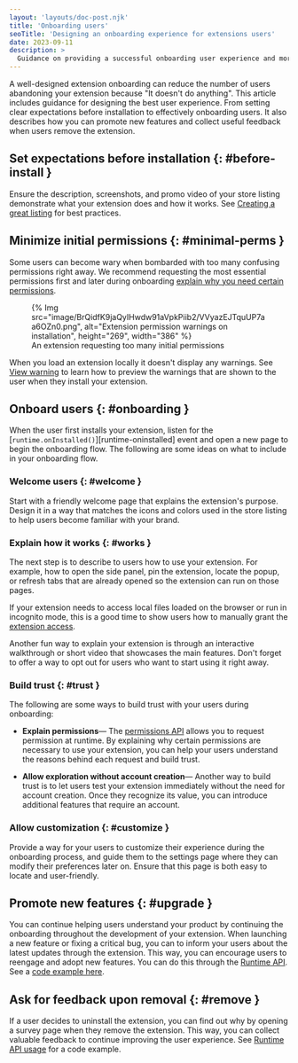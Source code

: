 ```yaml
---
layout: 'layouts/doc-post.njk'
title: 'Onboarding users'
seoTitle: 'Designing an onboarding experience for extensions users'
date: 2023-09-11
description: >
  Guidance on providing a successful onboarding user experience and more.
---
```


A well-designed extension onboarding can reduce the number of users abandoning your extension because "It doesn't do anything". This article includes guidance for designing the best user experience. From setting clear expectations before installation to effectively onboarding users. It also describes how you can promote new features and collect useful feedback when users remove the extension.

## Set expectations before installation {: #before-install }

Ensure the description, screenshots, and promo video of your store listing demonstrate what your extension does and how it works. See [Creating a great listing][cws-great-listing] for best practices.

## Minimize initial permissions {: #minimal-perms }

Some users can become wary when bombarded with too many confusing permissions right away. We recommend requesting the most essential permissions first and later during onboarding [explain why you need certain permissions](#explain-perms).

<figure>
  {% Img src="image/BrQidfK9jaQyIHwdw91aVpkPiib2/VVyazEJTquUP7aa6OZn0.png", alt="Extension permission warnings on installation", height="269", width="386" %}
  <figcaption>
    An extension requesting too many initial permissions
  </figcaption>
</figure>

When you load an extension locally it doesn't display any warnings. See [View warning][view-warning] to learn how to preview the warnings that are shown to the user when they install your extension.

## Onboard users {: #onboarding }

When the user first installs your extension, listen for the
[`runtime.onInstalled()`][runtime-oninstalled] event and open a new page to begin the onboarding
flow. The following are some ideas on what to include in your onboarding flow. 


### Welcome users {: #welcome }

Start with a friendly welcome page that explains the extension's purpose. Design it in a way that matches the icons and colors used in the store listing to help users become familiar with your brand.

### Explain how it works {: #works }

The next step is to describe to users how to use your extension. For example, how to open the side panel, pin the extension, locate the popup, or refresh tabs that are already opened so the extension can run on those pages.

If your extension needs to access local files loaded on the browser or run in incognito mode, this is a good time to show users how to manually grant the [extension access][allow-access]. 

Another fun way to explain your extension is through an interactive walkthrough or short video that showcases the main features. Don't forget to offer a way to opt out for users who want to start using it right away.

### Build trust {: #trust }

The following are some ways to build trust with your users during onboarding:

- **Explain permissions**&mdash; The [permissions API][api-perms] allows you to request permission
  at runtime. By explaining why certain permissions are necessary to use your extension, you can
  help your users understand the reasons behind each request and build trust.

- **Allow exploration without account creation**&mdash; Another way to build trust is to let users
  test your extension immediately without the need for account creation. Once they recognize its
  value, you can introduce additional features that require an account.

### Allow customization {: #customize }

Provide a way for your users to customize their experience during the onboarding process, and guide them to the settings page where they can modify their preferences later on. Ensure that this page is both easy to locate and user-friendly.

## Promote new features {: #upgrade }

You can continue helping users understand your product by continuing the onboarding throughout the
development of your extension. When launching a new feature or fixing a critical bug, you can to inform your users about the
latest updates through the extension. This way, you can encourage users to reengage and adopt new
features. You can do this through the [Runtime API][api-runtime]. See a [code example here][runtime-update-example].

## Ask for feedback upon removal {: #remove }

If a user decides to uninstall the extension, you can find out why by opening a survey page when
they remove the extension. This way, you can collect valuable feedback to continue improving the
user experience.  See [Runtime API usage][runtime-remove-example] for a code example.

[access-local-incognito]: /docs/extensions/mv3/declare_permissions/#allow_access
[allow-access]: /docs/extensions/mv3/declare_permissions/#allow_access
[api-perms]: /docs/extensions/reference/permissions
[api-runtime]: /docs/extensions/reference/runtime/
[cs-manifest]: /docs/extensions/mv3/manifest/content_scripts/
[cws-great-listing]: /docs/webstore/best_listing/
[perm-warn]: https://developer.chrome.com/docs/extensions/mv3/permission_warnings/
[runtime-install-example]: /docs/extensions/reference/runtime/#example-install
[runtime-remove-example]: /docs/extensions/reference/runtime/#example-uninstall-url
[runtime-uninstall]: /docs/extensions/reference/runtime/#method-setUninstallURL
[runtime-update-example]: /docs/extensions/reference/runtime/#example-update
[view-warning]: /docs/extensions/mv3/permission_warnings/#view_warnings